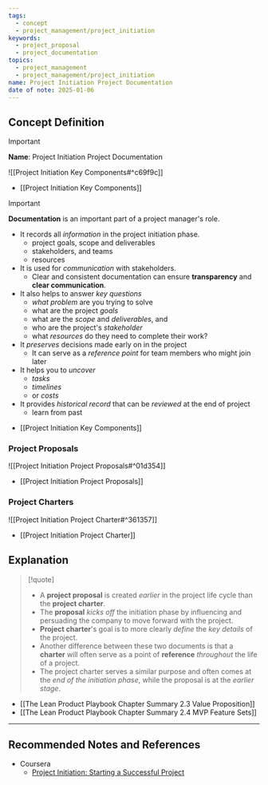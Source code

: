 ```yaml
---
tags:
  - concept
  - project_management/project_initiation
keywords:
  - project_proposal
  - project_documentation
topics:
  - project_management
  - project_management/project_initiation
name: Project Initiation Project Documentation
date of note: 2025-01-06
---
```


## Concept Definition

>[!important]
>**Name**: Project Initiation Project Documentation

![[Project Initiation Key Components#^c69f9c]]

- [[Project Initiation Key Components]]


>[!important]
>**Documentation** is an important part of a project manager's role.
>- It records all *information* in the project initiation phase.
>	- project goals, scope and deliverables
>	- stakeholders, and teams
>	- resources
>- It is used for *communication* with stakeholders.
>	- Clear and consistent documentation can ensure **transparency** and **clear communication**.
>- It also helps to answer *key questions*
>	- *what problem* are you trying to solve
>	- what are the project *goals*
>	- what are the *scope* and *deliverables*, and 
>	- who are the project's *stakeholder*
>	- what *resources* do they need to complete their work?
>- It *preserves* decisions made early on in the project 
>	- It can serve as a *reference point* for team members who might join later
>- It helps you to *uncover* 
>	- *tasks*
>	- *timelines*
>	- or *costs*
>- It provides *historical record* that can be *reviewed* at the end of project
>	- learn from past

- [[Project Initiation Key Components]]


### Project Proposals

![[Project Initiation Project Proposals#^01d354]]

- [[Project Initiation Project Proposals]]

### Project Charters

![[Project Initiation Project Charter#^361357]]

- [[Project Initiation Project Charter]]

## Explanation

>[!quote]
>- A **project proposal** is created *earlier* in the project life cycle than the **project charter**.
>- The **proposal** *kicks off* the initiation phase by influencing and persuading the company to move forward with the project.
>- **Project charter**'s goal is to more clearly *define* the *key details* of the project.
>- Another difference between these two documents is that a **charter** will often serve as a point of **reference** *throughout* the life of a project.
>- The project charter serves a similar purpose and often comes at the *end of the initiation phase*, while the proposal is at the *earlier stage*.



- [[The Lean Product Playbook Chapter Summary 2.3 Value Proposition]]
- [[The Lean Product Playbook Chapter Summary 2.4 MVP Feature Sets]]



-----------
##  Recommended Notes and References

- Coursera
	- [Project Initiation: Starting a Successful Project](https://www.coursera.org/learn/project-initiation-google/home/welcome)